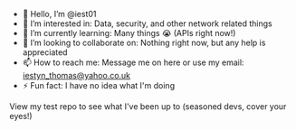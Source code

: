 - 👋 Hello, I’m @iest01
- 👀 I’m interested in: Data, security, and other network related things
- 🌱 I’m currently learning: Many things 😭 (APIs right now!)
- 💞️ I’m looking to collaborate on: Nothing right now, but any help is appreciated
- 📫 How to reach me: Message me on here or use my email: iestyn_thomas@yahoo.co.uk
- ⚡ Fun fact: I have no idea what I'm doing

View my test repo to see what I've been up to (seasoned devs, cover your eyes!)
<!---
iest01/iest01 is a ✨ special ✨ repository because its `README.md` (this file) appears on your GitHub profile.
You can click the Preview link to take a look at your changes.
--->
